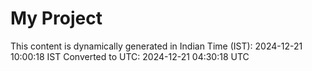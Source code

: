 # My Project

This content is dynamically generated in Indian Time (IST): 2024-12-21 10:00:18 IST
Converted to UTC: 2024-12-21 04:30:18 UTC
